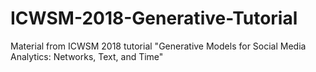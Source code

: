 # ICWSM-2018-Generative-Tutorial
Material from ICWSM 2018 tutorial "Generative Models for Social Media Analytics: Networks, Text, and Time"
